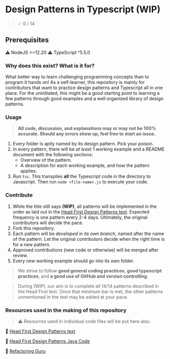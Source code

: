# Design Patterns in Typescript (WIP)

> ✅ 0 / 14

## Prerequisites

⚠️ NodeJS >=12.20
⚠️ TypeScript ^5.5.0

### Why does this exist? What is it for?

What better way to learn challenging programming concepts than to program it hands on! As a self-learner, this repository is mainly for contributors that want to practice design patterns and Typescript all in one place. For the uninitiated, this might be a good starting point to learning a few patterns through good examples and a well organized library of design patterns.

### Usage

> **All code, discussion, and explanations may or may not be 100% accurate. Should any errors show up, feel free to start an issue.**

1. Every folder is aptly named by its design pattern. Pick your poison.
2. In every pattern, there will be _at least_ 1 working example and a README document with the following sections:
    - Overview of the pattern.
    - A description for each working example, and how the pattern applies.
3. Run `tsc`. This transpiles **all** the Typescript code in the directory to Javascript. Then run `node <file-name>.js` to execute your code.

### Contribute

1. While the title still says **(WIP)**, all patterns will be implemented in the order as laid out in the [Head First Design Patterns text](https://www.amazon.com/Head-First-Design-Patterns-Object-Oriented/dp/149207800X/ref=asc_df_149207800X/?tag=hyprod-20&linkCode=df0&hvadid=459709175715&hvpos=&hvnetw=g&hvrand=4047598088864205723&hvpone=&hvptwo=&hvqmt=&hvdev=c&hvdvcmdl=&hvlocint=&hvlocphy=9005533&hvtargid=pla-918195320150&psc=1). Expected frequency is one pattern every 2-4 days. Ultimately, the original contributors will decide the pace.
2. Fork this repository.
3. Each pattern will be _developed in its own branch_, named after the name of the pattern. Let the original contributors decide when the right time is for a new pattern.
4. Approved contributions (new code or otherwise) will be merged after review.
5. Every new working example should go into its own folder.

> We strive to follow **good general coding practices**, **good typescript practices**, and **a good use of GitHub and version controlling**.

> During (WIP), our aim is to complete all 14/14 patterns described in the Head First text. Once that minimum bar is met, the other patterns unmentioned in the text may be added at your pace.

### Resources used in the making of this repository

> ⚠️ Resources used in individual code files will be put here also.

📣 [Head First Design Patterns text](https://www.amazon.com/Head-First-Design-Patterns-Object-Oriented/dp/149207800X/ref=asc_df_149207800X/?tag=hyprod-20&linkCode=df0&hvadid=459709175715&hvpos=&hvnetw=g&hvrand=4047598088864205723&hvpone=&hvptwo=&hvqmt=&hvdev=c&hvdvcmdl=&hvlocint=&hvlocphy=9005533&hvtargid=pla-918195320150&psc=1)

📣 [Head First Design Patterns Java Code](https://github.com/bethrobson/Head-First-Design-Patterns/tree/master/src/headfirst/designpatterns)

📣 [Refactoring Guru](https://refactoring.guru/design-patterns)
